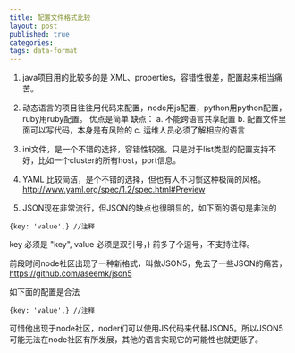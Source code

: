 ```yaml
---
title: 配置文件格式比较
layout: post
published: true
categories: 
tags: data-format
---
```


1. java项目用的比较多的是 XML、properties，容错性很差，配置起来相当痛苦。

2. 动态语言的项目往往用代码来配置，node用js配置，python用python配置，ruby用ruby配置。
优点是简单
缺点：
a. 不能跨语言共享配置
b. 配置文件里面可以写代码，本身是有风险的
c. 运维人员必须了解相应的语言

3. ini文件，是一个不错的选择，容错性较强。只是对于list类型的配置支持不好，比如一个cluster的所有host，port信息。

4. YAML 比较简洁，是个不错的选择，但也有人不习惯这种极简的风格。
http://www.yaml.org/spec/1.2/spec.html#Preview

5. JSON现在非常流行，但JSON的缺点也很明显的，如下面的语句是非法的

```
{key: 'value',} //注释
```

key 必须是 "key", value 必须是双引号，} 前多了个逗号，不支持注释。

前段时间node社区出现了一种新格式，叫做JSON5，免去了一些JSON的痛苦，https://github.com/aseemk/json5

如下面的配置是合法

```
{key: 'value',} //注释
```

可惜他出现于node社区，noder们可以使用JS代码来代替JSON5。所以JSON5可能无法在node社区有所发展，其他的语言实现它的可能性也就更低了。
